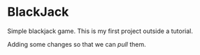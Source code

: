 # BlackJack
Simple blackjack game. This is my first project outside a tutorial.

Adding some changes so that we can _pull_ them.
